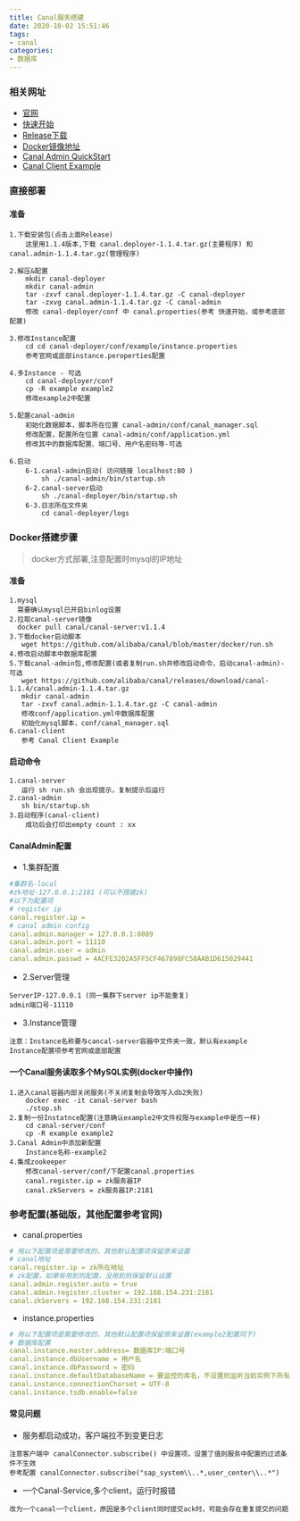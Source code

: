 ```yaml
---
title: Canal服务搭建
date: 2020-10-02 15:51:46
tags: 
- canal
categories: 
- 数据库
---
```


### 相关网址
- [官网](https://github.com/alibaba/canal/wiki/Home)
- [快速开始](https://github.com/alibaba/canal/wiki/QuickStart)
- [Release下载](https://github.com/alibaba/canal/releases)
- [Docker镜像地址](https://hub.docker.com/r/canal/canal-server/tags/)
- [Canal Admin QuickStart](https://github.com/alibaba/canal/wiki/Canal-Admin-QuickStart)
- [Canal Client Example](https://github.com/alibaba/canal/wiki/ClientExample)

### 直接部署
#### 准备
```textmate
1.下载安装包(点击上面Release)
    这里用1.1.4版本,下载 canal.deployer-1.1.4.tar.gz(主要程序) 和 canal.admin-1.1.4.tar.gz(管理程序)

2.解压&配置
    mkdir canal-deployer
    mkdir canal-admin
    tar -zxvf canal.deployer-1.1.4.tar.gz -C canal-deployer
    tar -zxvg canal.admin-1.1.4.tar.gz -C canal-admin
    修改 canal-deployer/conf 中 canal.properties(参考 快速开始，或参考底部配置)

3.修改Instance配置
    cd cd canal-deployer/conf/example/instance.properties
    参考官网或底部instance.peroperties配置

4.多Instance - 可选
    cd canal-deployer/conf
    cp -R example example2
    修改example2中配置

5.配置canal-admin
    初始化数据脚本，脚本所在位置 canal-admin/conf/canal_manager.sql
    修改配置，配置所在位置 canal-admin/conf/application.yml
    修改其中的数据库配置、端口号、用户名密码等-可选

6.启动
    6-1.canal-admin启动( 访问链接 localhost:80 )
        sh ./canal-admin/bin/startup.sh
    6-2.canal-server启动
        sh ./canal-deployer/bin/startup.sh
    6-3.日志所在文件夹
        cd canal-deployer/logs
```

### Docker搭建步骤
> docker方式部署,注意配置时mysql的IP地址
#### 准备
```textmate
1.mysql
  需要确认mysql已开启binlog设置
2.拉取canal-server镜像
  docker pull canal/canal-server:v1.1.4
3.下载docker启动脚本
   wget https://github.com/alibaba/canal/blob/master/docker/run.sh
4.修改启动脚本中数据库配置
5.下载canal-admin包,修改配置(或者复制run.sh并修改启动命令，启动canal-admin)-可选
   wget https://github.com/alibaba/canal/releases/download/canal-1.1.4/canal.admin-1.1.4.tar.gz
   mkdir canal-admin
   tar -zxvf canal.admin-1.1.4.tar.gz -C canal-admin
   修改conf/application.yml中数据库配置
   初始化mysql脚本，conf/canal_manager.sql
6.canal-client
   参考 Canal Client Example
```

#### 启动命令
```textmate
1.canal-server
   运行 sh run.sh 会出现提示，复制提示后运行
2.canal-admin
   sh bin/startup.sh
3.启动程序(canal-client)
    成功后会打印出empty count : xx
```

#### CanalAdmin配置

- 1.集群配置
```yaml
#集群名-local
#zk地址-127.0.0.1:2181 (可以不搭建zk)
#以下为配置项
# register ip
canal.register.ip =
# canal admin config
canal.admin.manager = 127.0.0.1:8089
canal.admin.port = 11110
canal.admin.user = admin
canal.admin.passwd = 4ACFE3202A5FF5CF467898FC58AAB1D615029441
```

- 2.Server管理
```textmate
ServerIP-127.0.0.1 (同一集群下server ip不能重复)
admin端口号-11110
```

- 3.Instance管理
```textmate
注意：Instance名称要与cancal-server容器中文件夹一致，默认有example
Instance配置项参考官网或底部配置
```

#### 一个Canal服务读取多个MySQL实例(docker中操作)
```textmate
1.进入canal容器内部关闭服务(不关闭复制会导致写入db2失败)
    docker exec -it canal-server bash
    ./stop.sh
2.复制一份Instatnce配置(注意确认example2中文件权限与example中是否一样)
    cd canal-server/conf
    cp -R example example2
3.Canal Admin中添加新配置
    Instance名称-example2
4.集成zookeeper
    修改canal-server/conf/下配置canal.properties
    canal.register.ip = zk服务器IP
    canal.zkServers = zk服务器IP:2181
```

### 参考配置(基础版，其他配置参考官网)

- canal.properties
```yaml
# 用以下配置项是需要修改的，其他默认配置项保留原来设置
# canal地址
canal.register.ip = zk所在地址
# zk配置，如果有用到则配置，没用到则保留默认设置
canal.admin.register.auto = true
canal.admin.register.cluster = 192.168.154.231:2181
canal.zkServers = 192.168.154.231:2181
```

- instance.properties
```yaml
# 用以下配置项是需要修改的，其他默认配置项保留原来设置(example2配置同下)
# 数据库配置
canal.instance.master.address= 数据库IP:端口号
canal.instance.dbUsername = 用户名 
canal.instance.dbPassword = 密码
canal.instance.defaultDatabaseName = 要监控的库名，不设置则监听当前实例下所有库
canal.instance.connectionCharset = UTF-8
canal.instance.tsdb.enable=false
```

#### 常见问题
- 服务都启动成功，客户端拉不到变更日志
```textmate
注意客户端中 canalConnector.subscribe() 中设置项，设置了值则服务中配置的过滤条件不生效
参考配置 canalConnector.subscribe("sap_system\\..*,user_center\\..*")
```

- 一个Canal-Service,多个client，运行时报错
```textmate
改为一个canal一个client，原因是多个client同时提交ack时，可能会存在重复提交的问题
```